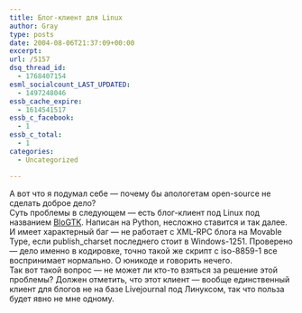 ```yaml
---
title: Блог-клиент для Linux
author: Gray
type: posts
date: 2004-08-06T21:37:09+00:00
excerpt:
url: /5157
dsq_thread_id:
  - 1768407154
esml_socialcount_LAST_UPDATED:
  - 1497248046
essb_cache_expire:
  - 1614541517
essb_c_facebook:
  - 1
essb_c_total:
  - 1
categories:
  - Uncategorized

---
```








А вот что я подумал себе &#8212; почему бы апологетам open-source не сделать доброе дело?  
Суть проблемы в следующем &#8212; есть блог-клиент под Linux под названием [BloGTK][1]. Написан на Python, несложно ставится и так далее. И имеет характерный баг &#8212; не работает с XML-RPC блога на Movable Type, если publish_charset последнего стоит в Windows-1251. Проверено &#8212; дело именно в кодировке, точно такой же скрипт с iso-8859-1 все воспринимает нормально. О юникоде и говорить нечего.  
Так вот такой вопрос &#8212; не может ли кто-то взяться за решение этой проблемы? Должен отметить, что этот клиент &#8212; вообще единственный клиент для блогов не на базе Livejournal под Линуксом, так что польза будет явно не мне одному.

 [1]: http://blogtk.sourceforge.net/